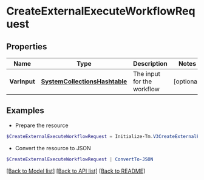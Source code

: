 # CreateExternalExecuteWorkflowRequest
## Properties

Name | Type | Description | Notes
------------ | ------------- | ------------- | -------------
**VarInput** | [**SystemCollectionsHashtable**](.md) | The input for the workflow | [optional] 

## Examples

- Prepare the resource
```powershell
$CreateExternalExecuteWorkflowRequest = Initialize-Tm.V3CreateExternalExecuteWorkflowRequest  -VarInput {customAttribute1&#x3D;value1, customAttribute2&#x3D;value2}
```

- Convert the resource to JSON
```powershell
$CreateExternalExecuteWorkflowRequest | ConvertTo-JSON
```

[[Back to Model list]](../README.md#documentation-for-models) [[Back to API list]](../README.md#documentation-for-api-endpoints) [[Back to README]](../README.md)

